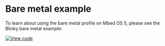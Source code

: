 # Bare metal example

To learn about using the bare metal profile on Mbed OS 5, please see the Blinky bare metal example:

[![View code](https://www.mbed.com/embed/?url=https://github.com/armmbed/mbed-os-example-blinky-baremetal/)](https://github.com/armmbed/mbed-os-example-blinky-baremetal/blob/master/main.cpp)
